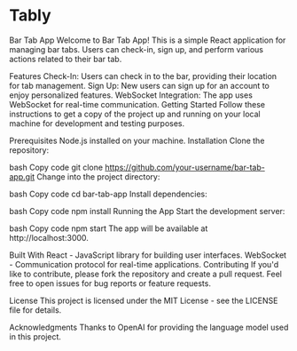 # Tably
Bar Tab App
Welcome to Bar Tab App! This is a simple React application for managing bar tabs. Users can check-in, sign up, and perform various actions related to their bar tab.

Features
Check-In: Users can check in to the bar, providing their location for tab management.
Sign Up: New users can sign up for an account to enjoy personalized features.
WebSocket Integration: The app uses WebSocket for real-time communication.
Getting Started
Follow these instructions to get a copy of the project up and running on your local machine for development and testing purposes.

Prerequisites
Node.js installed on your machine.
Installation
Clone the repository:

bash
Copy code
git clone https://github.com/your-username/bar-tab-app.git
Change into the project directory:

bash
Copy code
cd bar-tab-app
Install dependencies:

bash
Copy code
npm install
Running the App
Start the development server:

bash
Copy code
npm start
The app will be available at http://localhost:3000.

Built With
React - JavaScript library for building user interfaces.
WebSocket - Communication protocol for real-time applications.
Contributing
If you'd like to contribute, please fork the repository and create a pull request. Feel free to open issues for bug reports or feature requests.

License
This project is licensed under the MIT License - see the LICENSE file for details.

Acknowledgments
Thanks to OpenAI for providing the language model used in this project.
